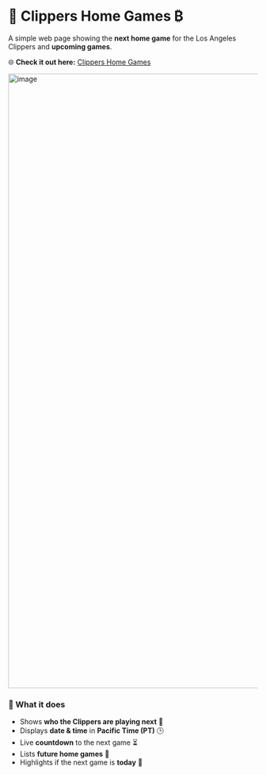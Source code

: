 # 🏀 Clippers Home Games ₿

A simple web page showing the **next home game** for the Los Angeles Clippers and **upcoming games**.   

🌐 **Check it out here:** [Clippers Home Games](https://toddehalexander.github.io/ClipsHomeGame-Ping/)

<img width="627" height="1238" alt="image" src="https://github.com/user-attachments/assets/f9f9af1e-5ebd-4732-bbed-2ea92aa666e8" />


### 🔹 What it does
- Shows **who the Clippers are playing next** 🏀
- Displays **date & time** in **Pacific Time (PT)** 🕒
- Live **countdown** to the next game ⏳
- Lists **future home games** 📅
- Highlights if the next game is **today** 🎉
